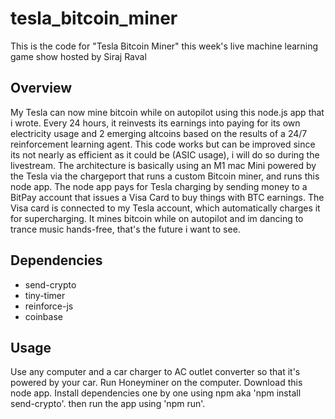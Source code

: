 # tesla_bitcoin_miner
This is the code for "Tesla Bitcoin Miner" this week's live machine learning game show hosted by Siraj Raval

## Overview
My Tesla can now mine bitcoin while on autopilot using this node.js app that i wrote. Every 24 hours, it reinvests its earnings into paying
for its own electricity usage and 2 emerging altcoins based on the results of a 24/7 reinforcement learning agent. This code works but can be improved since its not nearly as efficient as it could be (ASIC usage), i will do so during the livestream. The architecture is basically using an M1 mac Mini powered by the Tesla via the chargeport that runs a custom Bitcoin miner, and runs this node app. The node app pays for Tesla charging by sending money to a BitPay account that issues a Visa Card to buy things with BTC earnings. The Visa card is connected to my Tesla account, which automatically charges it for supercharging. It mines bitcoin while on autopilot and im dancing to trance music hands-free, that's the future i want to see. 

## Dependencies
- send-crypto
- tiny-timer
- reinforce-js
- coinbase

## Usage

Use any computer and a car charger to AC outlet converter so that it's powered by your car. Run Honeyminer on the computer. Download this node app. Install dependencies one by one using npm aka 'npm install send-crypto'. then run the app using 'npm run'. 

